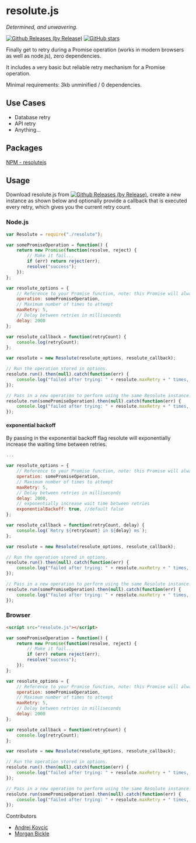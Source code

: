 # resolute.js
<i>Determined, and unwavering.</i>

[![Github Releases (by Release)](https://img.shields.io/github/downloads/abacaj/resolutejs/v1.1.2/total.svg)](https://github.com/abacaj/resolutejs/releases/download/v1.1.2/resolute.js)
[![GitHub stars](https://img.shields.io/github/stars/abacaj/resolutejs.svg)](https://github.com/abacaj/resolutejs)

Finally get to retry during a Promise operation (works in modern browsers as well as node.js), zero dependencies.

It includes a very basic but reliable retry mechanism for a Promise operation.

Minimal requirements: 3kb unminified / 0 dependencies.

## Use Cases
- Database retry
- API retry
- Anything...

## Packages
[NPM - resolutejs](https://www.npmjs.com/package/resolutejs)

## Usage
Download resolute.js from [![Github Releases (by Release)](https://img.shields.io/github/downloads/abacaj/resolutejs/v1.1.2/total.svg)](https://github.com/abacaj/resolutejs/releases/download/v1.1.2/resolute.js), create a new instance as shown below
and optionally provide a callback that is executed every retry, which gives you the current retry count.
### Node.js
```javascript
var Resolute = require("./resolute");

var somePromiseOperation = function() {
    return new Promise(function(resolve, reject) {
        // Make it fail...
        if (err) return reject(err);
        resolve("success");
    });
};

var resolute_options = {
    // Reference to your Promise function, note: this Promise will always fail.
    operation: somePromiseOperation,
    // Maximum number of times to attempt
    maxRetry: 5,
    // Delay between retries in milliseconds
    delay: 2000
};

var resolute_callback = function(retryCount) {
    console.log(retryCount);
};

var resolute = new Resolute(resolute_options, resolute_callback);

// Run the operation stored in options.
resolute.run().then(null).catch(function(err) {
    console.log("failed after trying: " + resolute.maxRetry + " times, with error: " + err);
});

// Pass in a new operation to perform using the same Resolute instance.
resolute.run(somePromiseOperation).then(null).catch(function(err) {
    console.log("failed after trying: " + resolute.maxRetry + " times, with error: " + err);
});
```

#### exponential backoff

By passing in the exponential backoff flag resolute will exponentially increase the waiting time between retries.


```javascript
...

var resolute_options = {
    // Reference to your Promise function, note: this Promise will always fail.
    operation: somePromiseOperation,
    // Maximum number of times to attempt
    maxRetry: 5,
    // Delay between retries in milliseconds
    delay: 2000,
    // exponentially increase wait time between retries
    exponentialBackoff: true, //default false
};

var resolute_callback = function(retryCount, delay) {
    console.log(`Retry ${retryCount} in ${delay} ms`);
};

var resolute = new Resolute(resolute_options, resolute_callback);

// Run the operation stored in options.
resolute.run().then(null).catch(function(err) {
    console.log("failed after trying: " + resolute.maxRetry + " times, with error: " + err);
});

// Pass in a new operation to perform using the same Resolute instance.
resolute.run(somePromiseOperation).then(null).catch(function(err) {
    console.log("failed after trying: " + resolute.maxRetry + " times, with error: " + err);
});
```


### Browser
```html
<script src="resolute.js"></script>
```
```javascript
var somePromiseOperation = function() {
    return new Promise(function(resolve, reject) {
        // Make it fail...
        if (err) return reject(err);
        resolve("success");
    });
};

var resolute_options = {
    // Reference to your Promise function, note: this Promise will always fail.
    operation: somePromiseOperation,
    // Maximum number of times to attempt
    maxRetry: 5,
    // Delay between retries in milliseconds
    delay: 2000
};

var resolute_callback = function(retryCount) {
    console.log(retryCount);
};

var resolute = new Resolute(resolute_options, resolute_callback);

// Run the operation stored in options.
resolute.run().then(null).catch(function(err) {
    console.log("failed after trying: " + resolute.maxRetry + " times, with error: " + err);
});

// Pass in a new operation to perform using the same Resolute instance.
resolute.run(somePromiseOperation).then(null).catch(function(err) {
    console.log("failed after trying: " + resolute.maxRetry + " times, with error: " + err);
});

```


Contributors
- [Andrej Kovcic](https://github.com/kovcic)
- [Morgan Bickle](https://github.com/m0rganic)
